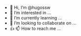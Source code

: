 - 👋 Hi, I’m @hugossw
- 👀 I’m interested in ...
- 🌱 I’m currently learning ...
- 💞️ I’m looking to collaborate on ...
- :+1: 📫 How to reach me ...

<!---
hugossw/hugossw is a ✨ special ✨ repository because its `README.md` (this file) appears on your GitHub profile.
You can click the Preview link to take a look at your changes.
--->
